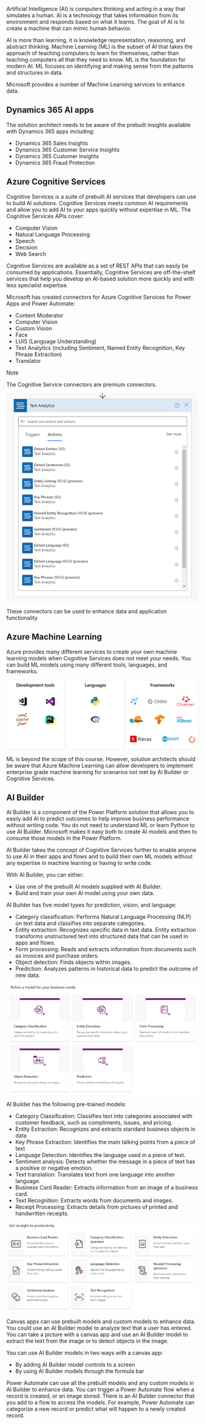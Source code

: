 Artificial Intelligence (AI) is computers thinking and acting in a way that simulates a human. AI is a technology that takes information from its environment and responds based on what it learns. The goal of AI is to create a machine that can mimic human behavior.

AI is more than learning, it is knowledge representation, reasoning, and abstract thinking. Machine Learning (ML) is the subset of AI that takes the approach of teaching computers to learn for themselves, rather than teaching computers all that they need to know. ML is the foundation for modern AI.  ML focuses on identifying and making sense from the patterns and structures in data.

Microsoft provides a number of Machine Learning services to enhance data.

## Dynamics 365 AI apps

The solution architect needs to be aware of the prebuilt insights available with Dynamics 365 apps including:

- Dynamics 365 Sales Insights
- Dynamics 365 Customer Service Insights
- Dynamics 365 Customer Insights
- Dynamics 365 Fraud Protection

## Azure Cognitive Services

Cognitive Services is a suite of prebuilt AI services that developers can use to build AI solutions. Cognitive Services meets common AI requirements and allow you to add AI to your apps quickly without expertise in ML. The Cognitive Services APIs cover:

- Computer Vision
- Natural Language Processing
- Speech
- Decision
- Web Search

Cognitive Services are available as a set of REST APIs that can easily be consumed by applications. Essentially, Cognitive Services are off-the-shelf services that help you develop an AI-based solution more quickly and with less specialist expertise.

Microsoft has created connectors for Azure Cognitive Services for Power Apps and Power Automate:

- Content Moderator
- Computer Vision
- Custom Vision
- Face
- LUIS (Language Understanding)
- Text Analytics (including Sentiment, Named Entity Recognition, Key Phrase Extraction)
- Translator

> [!NOTE]
> The Cognitive Service connectors are premium connectors.

![Actions for the Text Analytics connector.](../media/7-text-analytics.png)

These connectors can be used to enhance data and application functionality

## Azure Machine Learning

Azure provides many different services  to create your own machine learning models when Cognitive Services does not meet your needs. You can build ML models using many different tools, languages, and frameworks.

![Machine Learning Tools, Languages, and Frameworks.](../media/7-ml.png)

ML is beyond the scope of this course. However, solution architects should be aware that Azure Machine Learning can allow developers to implement enterprise grade machine learning for scenarios not met by AI Builder or Cognitive Services.

## AI Builder

AI Builder is a component of the Power Platform solution that allows you to easily add AI to predict outcomes to help improve business performance without writing code. You do not need to understand ML or learn Python to use AI Builder. Microsoft makes it easy both to create AI models and then to consume those models in the Power Platform.

AI Builder takes the concept of Cognitive Services further to enable anyone to use AI in their apps and flows and to build their own ML models without any expertise in machine learning or having to write code.

With AI Builder, you can either:

- Use one of the prebuilt AI models supplied with AI Builder.
- Build and train your own AI model using your own data.

AI Builder has five model types for prediction, vision, and language:

- Category classification: Performs Natural Language Processing (NLP) on text data and classifies into separate categories.
- Entity extraction: Recognizes specific data in text data. Entity extraction transforms unstructured text into structured data that can be used in apps and flows.
- Form processing: Reads and extracts information from documents such as invoices and purchase orders.
- Object detection: Finds objects within images.
- Prediction: Analyzes patterns in historical data to predict the outcome of new data.

![AI Builder model types.](../media/7-ai-builder-model-types.png)

AI Builder has the following pre-trained models:

- Category Classification: Classifies text into categories associated with customer feedback, such as compliments, issues, and pricing.
- Entity Extraction: Recognizes and extracts standard business objects in data
- Key Phrase Extraction: Identifies the main talking points from a piece of text
- Language Detection: Identifies the language used in a piece of text.
- Sentiment analysis: Detects whether the message in a piece of text has a positive or negative emotion.
- Text translation: Translates text from one language into another language.
- Business Card Reader: Extracts information from an image of a business card.
- Text Recognition: Extracts words from documents and images.
- Receipt Processing: Extracts details from pictures of printed and handwritten receipts.

![AI Builder Prebuilt models.](../media/7-ai-builder-prebuilt-models.png)

Canvas apps can use prebuilt models and custom models to enhance data. You could use an AI Builder model to analyze text that a user has entered. You can take a picture with a canvas app and use an AI Builder model to extract the text from the image or to detect objects in the image.

You can use AI Builder models in two ways with a canvas app:

- By adding AI Builder model controls to a screen
- By using AI Builder models through the formula bar

Power Automate can use all the prebuilt models and any custom models in AI Builder to enhance data. You can trigger a Power Automate flow when a record is created, or an image stored. There is an AI Builder connector that you add to a flow to access the models. For example, Power Automate can categorize a new record or predict what will happen to a newly created record.
